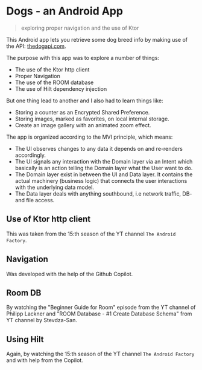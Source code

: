 # Dogs - an Android App
> exploring proper navigation and the use of Ktor

This Android app lets you retrieve some dog breed info by making
use of the API: [thedogapi.com](https://www.thedogapi.com/).

The purpose with this app was to explore a number of things:

* The use of the Ktor http client
* Proper Navigation
* The use of the ROOM database
* The use of Hilt dependency injection

But one thing lead to another and I also had to learn things like:

* Storing a counter as an Encrypted Shared Preference.
* Storing images, marked as favorites, on local internal storage.
* Create an image gallery with an animated zoom effect.

The app is organized according to the MVI principle, which means:

* The UI observes changes to any data it depends on and re-renders accordingly.
* The UI signals any interaction with the Domain layer via an Intent
which basically is an action telling the Domain layer what the User want to do.
* The Domain layer exist in between the UI and Data layer. It contains the actual
machinery (business logic) that connects the user interactions with the underlying
data model.
* The Data layer deals with anything southbound, i.e network traffic, DB- and file access.

## Use of Ktor http client

This was taken from the 15:th season of the YT channel `The Android Factory`.

## Navigation

Was developed with the help of the Github Copilot.

## Room DB

By watching the "Beginner Guide for Room" episode from the YT channel of Philipp Lackner and
"ROOM Database - #1 Create Database Schema" from YT channel by Stevdza-San.

## Using Hilt

Again, by watching the 15:th season of the YT channel `The Android Factory` and with help from the Copilot.
